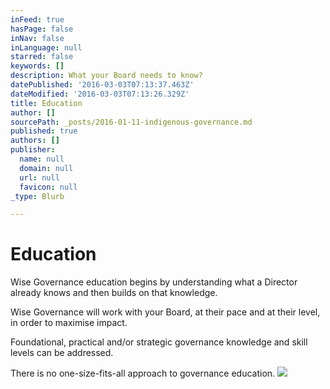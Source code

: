 ```yaml
---
inFeed: true
hasPage: false
inNav: false
inLanguage: null
starred: false
keywords: []
description: What your Board needs to know?
datePublished: '2016-03-03T07:13:37.463Z'
dateModified: '2016-03-03T07:13:26.329Z'
title: Education
author: []
sourcePath: _posts/2016-01-11-indigenous-governance.md
published: true
authors: []
publisher:
  name: null
  domain: null
  url: null
  favicon: null
_type: Blurb

---
```

# Education

Wise Governance education begins by understanding what a Director already
knows and then builds on that knowledge.

Wise Governance will work with your Board, at their pace and at their
level, in order to maximise impact. 

Foundational, practical and/or strategic governance knowledge and skill levels can be addressed.

There is no one-size-fits-all approach to governance education.
![](https://the-grid-user-content.s3-us-west-2.amazonaws.com/bbfd7482-e81c-45fd-9ef0-6e12abd4f8c3.jpg)